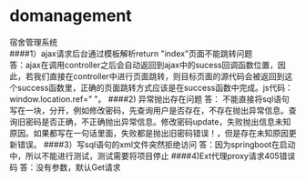 # domanagement
宿舍管理系统<br>
####1）ajax请求后台通过模板解析return "index"页面不能跳转问题<br>
答：ajax在调用controller之后会自动返回到ajax中的sucess回调函数位置，因此，若我们直接在controller中进行页面跳转，则目标页面的源代码会被返回到这个success函数里，正确的页面跳转方式应该是在success函数中完成。js代码：window.location.ref=" "。
####2) 异常抛出存在问题
答： 不能直接将sql语句写在一块，分开，例如修改密码，先查询用户是否存在，不存在抛出异常信息。查询旧密码是否正确，不正确抛出异常信息。修改密码update，失败抛出信息未知原因。如果都写在一句话里面，失败都是抛出旧密码错误！，但是存在未知原因更新错误。
####3）写sql语句的xml文件突然拒绝访问
答：因为springboot在启动中，所以不能进行测试，测试需要将项目停止
####4)Ext代理proxy请求405错误码
答：没有参数，默认Get请求